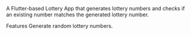 A Flutter-based Lottery App that generates lottery numbers and checks if an existing number matches the generated lottery number.

Features
Generate random lottery numbers.

